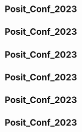 # Posit_Conf_2023
# Posit_Conf_2023
# Posit_Conf_2023
# Posit_Conf_2023
# Posit_Conf_2023
# Posit_Conf_2023
